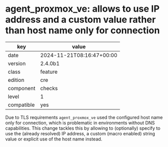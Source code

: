 [//]: # (werk v2)
# agent_proxmox_ve: allows to use IP address and a custom value rather than host name only for connection

key        | value
---------- | ---
date       | 2024-11-21T08:16:47+00:00
version    | 2.4.0b1
class      | feature
edition    | cre
component  | checks
level      | 1
compatible | yes

Due to TLS requirements `agent_proxmox_ve` used the configured host name only for connection, which
is problematic in environments without DNS capabilities.
This change tackles this by allowing to (optionally) specify to use the (already resolved) IP
address, a custom (macro enabled) string value or explicit use of the host name instead.
